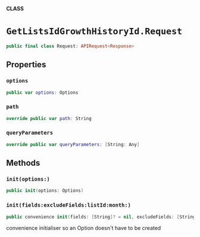 **CLASS**

# `GetListsIdGrowthHistoryId.Request`

```swift
public final class Request: APIRequest<Response>
```

## Properties
### `options`

```swift
public var options: Options
```

### `path`

```swift
override public var path: String
```

### `queryParameters`

```swift
override public var queryParameters: [String: Any]
```

## Methods
### `init(options:)`

```swift
public init(options: Options)
```

### `init(fields:excludeFields:listId:month:)`

```swift
public convenience init(fields: [String]? = nil, excludeFields: [String]? = nil, listId: String, month: String)
```

convenience initialiser so an Option doesn't have to be created
